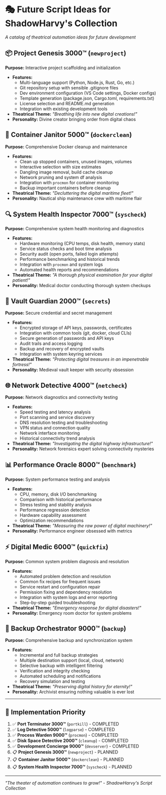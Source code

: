# 🎭 Future Script Ideas for ShadowHarvy's Collection

*A catalog of theatrical automation ideas for future development*

## 📦 **Project Genesis 3000™** (`newproject`)
**Purpose:** Interactive project scaffolding and initialization
- **Features:**
  - Multi-language support (Python, Node.js, Rust, Go, etc.)
  - Git repository setup with sensible .gitignore files
  - Dev environment configuration (VS Code settings, Docker configs)
  - Template generation (package.json, Cargo.toml, requirements.txt)
  - License selection and README.md generation
  - Integration with existing development tools
- **Theatrical Theme:** *"Breathing life into new digital creations!"*
- **Personality:** Divine creator bringing order from digital chaos

## 🐳 **Container Janitor 5000™** (`dockerclean`)
**Purpose:** Comprehensive Docker cleanup and maintenance
- **Features:**
  - Clean up stopped containers, unused images, volumes
  - Interactive selection with size estimates
  - Dangling image removal, build cache cleanup
  - Network pruning and system df analysis
  - Integration with `procmon` for container monitoring
  - Backup important containers before cleanup
- **Theatrical Theme:** *"Decluttering the digital maritime fleet!"*
- **Personality:** Nautical ship maintenance crew with maritime flair

## 🔍 **System Health Inspector 7000™** (`syscheck`)
**Purpose:** Comprehensive system health monitoring and diagnostics
- **Features:**
  - Hardware monitoring (CPU temps, disk health, memory stats)
  - Service status checks and boot time analysis
  - Security audit (open ports, failed login attempts)
  - Performance benchmarking and historical trends
  - Integration with `procmon` and system logs
  - Automated health reports and recommendations
- **Theatrical Theme:** *"A thorough physical examination for your digital patient!"*
- **Personality:** Medical doctor conducting thorough system checkups

## 🔐 **Vault Guardian 2000™** (`secrets`)
**Purpose:** Secure credential and secret management
- **Features:**
  - Encrypted storage of API keys, passwords, certificates
  - Integration with common tools (git, docker, cloud CLIs)
  - Secure generation of passwords and API keys
  - Audit trails and access logging
  - Backup and recovery of encrypted vaults
  - Integration with system keyring services
- **Theatrical Theme:** *"Protecting digital treasures in an impenetrable fortress!"*
- **Personality:** Medieval vault keeper with security obsession

## 🌐 **Network Detective 4000™** (`netcheck`)
**Purpose:** Network diagnostics and connectivity testing
- **Features:**
  - Speed testing and latency analysis
  - Port scanning and service discovery
  - DNS resolution testing and troubleshooting
  - VPN status and connection quality
  - Network interface monitoring
  - Historical connectivity trend analysis
- **Theatrical Theme:** *"Investigating the digital highway infrastructure!"*
- **Personality:** Network forensics expert solving connectivity mysteries

## 📊 **Performance Oracle 8000™** (`benchmark`)
**Purpose:** System performance testing and analysis
- **Features:**
  - CPU, memory, disk I/O benchmarking
  - Comparison with historical performance
  - Stress testing and stability analysis
  - Performance regression detection
  - Hardware capability assessment
  - Optimization recommendations
- **Theatrical Theme:** *"Measuring the raw power of digital machinery!"*
- **Personality:** Performance engineer obsessed with metrics

## ⚡ **Digital Medic 6000™** (`quickfix`)
**Purpose:** Common system problem diagnosis and resolution
- **Features:**
  - Automated problem detection and resolution
  - Common fix recipes for frequent issues
  - Service restart and configuration repair
  - Permission fixing and dependency resolution
  - Integration with system logs and error reporting
  - Step-by-step guided troubleshooting
- **Theatrical Theme:** *"Emergency response for digital disasters!"*
- **Personality:** Emergency room doctor for system problems

## 🔄 **Backup Orchestrator 9000™** (`backup`)
**Purpose:** Comprehensive backup and synchronization system
- **Features:**
  - Incremental and full backup strategies
  - Multiple destination support (local, cloud, network)
  - Selective backup with intelligent filtering
  - Verification and integrity checking
  - Automated scheduling and notifications
  - Recovery simulation and testing
- **Theatrical Theme:** *"Preserving digital history for eternity!"*
- **Personality:** Archivist ensuring nothing valuable is ever lost

---

## 🎯 **Implementation Priority**
1. ✅ **Port Terminator 3000™** (`portkill`) - COMPLETED
2. ✅ **Log Detective 5000™** (`logparse`) - COMPLETED  
3. ✅ **Process Warden 9000™** (`procmon`) - COMPLETED
4. ✅ **Disk Space Detective 2000™** (`cleanup`) - COMPLETED
5. ✅ **Development Concierge 9000™** (`devserver`) - COMPLETED
6. 📋 **Project Genesis 3000™** (`newproject`) - PLANNED
7. 📋 **Container Janitor 5000™** (`dockerclean`) - PLANNED
8. 📋 **System Health Inspector 7000™** (`syscheck`) - PLANNED

---

*"The theater of automation continues to grow!" - ShadowHarvy's Script Collection*
